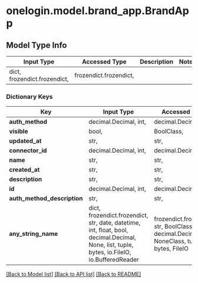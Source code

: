 # onelogin.model.brand_app.BrandApp

## Model Type Info
Input Type | Accessed Type | Description | Notes
------------ | ------------- | ------------- | -------------
dict, frozendict.frozendict,  | frozendict.frozendict,  |  | 

### Dictionary Keys
Key | Input Type | Accessed Type | Description | Notes
------------ | ------------- | ------------- | ------------- | -------------
**auth_method** | decimal.Decimal, int,  | decimal.Decimal,  |  | 
**visible** | bool,  | BoolClass,  |  | 
**updated_at** | str,  | str,  |  | 
**connector_id** | decimal.Decimal, int,  | decimal.Decimal,  |  | 
**name** | str,  | str,  |  | 
**created_at** | str,  | str,  |  | 
**description** | str,  | str,  |  | 
**id** | decimal.Decimal, int,  | decimal.Decimal,  |  | 
**auth_method_description** | str,  | str,  |  | 
**any_string_name** | dict, frozendict.frozendict, str, date, datetime, int, float, bool, decimal.Decimal, None, list, tuple, bytes, io.FileIO, io.BufferedReader | frozendict.frozendict, str, BoolClass, decimal.Decimal, NoneClass, tuple, bytes, FileIO | any string name can be used but the value must be the correct type | [optional]

[[Back to Model list]](../../README.md#documentation-for-models) [[Back to API list]](../../README.md#documentation-for-api-endpoints) [[Back to README]](../../README.md)

